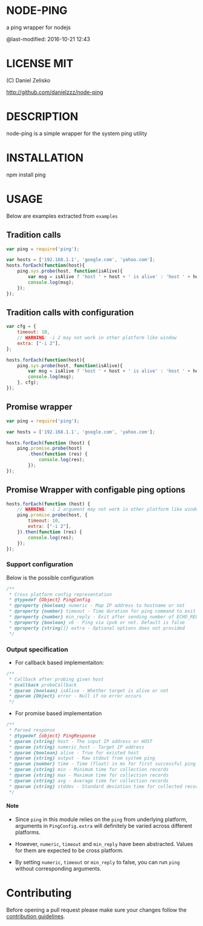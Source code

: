 # NODE-PING

a ping wrapper for nodejs

@last-modified: 2016-10-21 12:43

# LICENSE MIT

(C) Daniel Zelisko

http://github.com/danielzzz/node-ping

# DESCRIPTION

node-ping is a simple wrapper for the system ping utility

# INSTALLATION

npm install ping

# USAGE

Below are examples extracted from `examples`

## Tradition calls

```js
var ping = require('ping');

var hosts = ['192.168.1.1', 'google.com', 'yahoo.com'];
hosts.forEach(function(host){
    ping.sys.probe(host, function(isAlive){
        var msg = isAlive ? 'host ' + host + ' is alive' : 'host ' + host + ' is dead';
        console.log(msg);
    });
});
```

## Tradition calls with configuration

```js
var cfg = {
    timeout: 10,
    // WARNING: -i 2 may not work in other platform like window
    extra: ["-i 2"],
};

hosts.forEach(function(host){
    ping.sys.probe(host, function(isAlive){
        var msg = isAlive ? 'host ' + host + ' is alive' : 'host ' + host + ' is dead';
        console.log(msg);
    }, cfg);
});
```

## Promise wrapper

```js
var ping = require('ping');

var hosts = ['192.168.1.1', 'google.com', 'yahoo.com'];

hosts.forEach(function (host) {
    ping.promise.probe(host)
        .then(function (res) {
            console.log(res);
        });
});
```

## Promise Wrapper with configable ping options

```js
hosts.forEach(function (host) {
    // WARNING: -i 2 argument may not work in other platform like window
    ping.promise.probe(host, {
        timeout: 10,
        extra: ["-i 2"],
    }).then(function (res) {
        console.log(res);
    });
});
```

### Support configuration

Below is the possible configuration

```js
/**
 * Cross platform config representation
 * @typedef {Object} PingConfig
 * @property {boolean} numeric - Map IP address to hostname or not
 * @property {number} timeout - Time duration for ping command to exit
 * @property {number} min_reply - Exit after sending number of ECHO_REQUEST
 * @property {boolean} v6 - Ping via ipv6 or not. Default is false
 * @property {string[]} extra - Optional options does not provided
 */
```

### Output specification

* For callback based implementaiton:

```js
/**
 * Callback after probing given host
 * @callback probeCallback
 * @param {boolean} isAlive - Whether target is alive or not
 * @param {Object} error - Null if no error occurs
 */
```

* For promise based implementation

```js
/**
 * Parsed response
 * @typedef {object} PingResponse
 * @param {string} host - The input IP address or HOST
 * @param {string} numeric_host - Target IP address
 * @param {boolean} alive - True for existed host
 * @param {string} output - Raw stdout from system ping
 * @param {number} time - Time (float) in ms for first successful ping response
 * @param {string} min - Minimum time for collection records
 * @param {string} max - Maximum time for collection records
 * @param {string} avg - Average time for collection records
 * @param {string} stddev - Standard deviation time for collected records
 */
```

#### Note

* Since `ping` in this module relies on the `ping` from underlying platform,
arguments in `PingConfig.extra` will definitely be varied across different
platforms.

* However, `numeric`, `timeout` and `min_reply` have been abstracted. Values for
them are expected to be cross platform.

* By setting `numeric`, `timeout` or `min_reply` to false, you can run `ping`
without corresponding arguments.

# Contributing

Before opening a pull request please make sure your changes follow the
[contribution guidelines][1].

[1]: https://github.com/danielzzz/node-ping/blob/master/CONTRIBUTING.md
